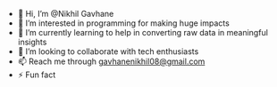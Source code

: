 - 👋 Hi, I’m @Nikhil Gavhane
- 👀 I’m interested in programming for making huge impacts 
- 🌱 I’m currently learning to help in converting raw data in meaningful insights
- 💞️ I’m looking to collaborate with tech enthusiasts
- 📫 Reach me through gavhanenikhil08@gmail.com
- ⚡ Fun fact 

<!---
Nikhil-G08/Nikhil-G08 is a ✨ special ✨ repository because its `README.md` (this file) appears on your GitHub profile.
You can click the Preview link to take a look at your changes.
--->
